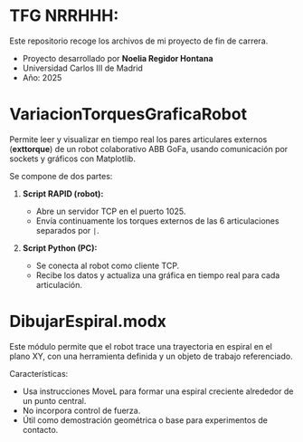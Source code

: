 # TFG NRRHHH: 

Este repositorio recoge los archivos de mi proyecto de fin de carrera.

- Proyecto desarrollado por **Noelia Regidor Hontana**  
- Universidad Carlos III de Madrid  
- Año: 2025

# VariacionTorquesGraficaRobot

Permite leer y visualizar en tiempo real los pares articulares externos (**exttorque**) de un robot colaborativo ABB GoFa, usando comunicación por sockets y gráficos con Matplotlib.

Se compone de dos partes:

1. **Script RAPID (robot):**
   - Abre un servidor TCP en el puerto 1025.
   - Envía continuamente los torques externos de las 6 articulaciones separados por `|`.

2. **Script Python (PC):**
   - Se conecta al robot como cliente TCP.
   - Recibe los datos y actualiza una gráfica en tiempo real para cada articulación.

# DibujarEspiral.modx

Este módulo permite que el robot trace una trayectoria en espiral en el plano XY, con una herramienta definida y un objeto de trabajo referenciado.

Características:

- Usa instrucciones MoveL para formar una espiral creciente alrededor de un punto central.
- No incorpora control de fuerza.
- Útil como demostración geométrica o base para experimentos de contacto.
